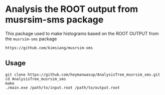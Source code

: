 # Analysis the ROOT output from musrsim-sms package

This package used to make histograms based on the ROOT OUTPUT from the `musrsim-sms` package

```
https://github.com/kimsiang/musrsim-sms
```

## Usage

```
git clone https://github.com/heymanwasup/AnalysisTree_musrsim_sms.git
cd AnalysisTree_musrsim_sms
make
./main.exe /path/to/input.root /path/to/output.root
```
